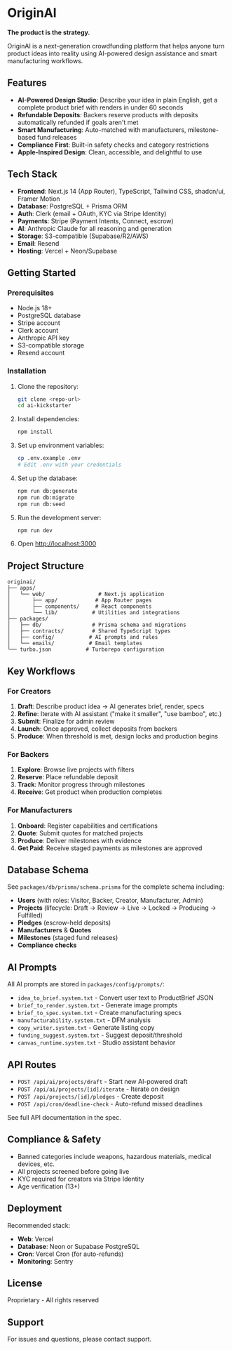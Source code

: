 # OriginAI

**The product is the strategy.**

OriginAI is a next-generation crowdfunding platform that helps anyone turn product ideas into reality using AI-powered design assistance and smart manufacturing workflows.

## Features

- **AI-Powered Design Studio**: Describe your idea in plain English, get a complete product brief with renders in under 60 seconds
- **Refundable Deposits**: Backers reserve products with deposits automatically refunded if goals aren't met
- **Smart Manufacturing**: Auto-matched with manufacturers, milestone-based fund releases
- **Compliance First**: Built-in safety checks and category restrictions
- **Apple-Inspired Design**: Clean, accessible, and delightful to use

## Tech Stack

- **Frontend**: Next.js 14 (App Router), TypeScript, Tailwind CSS, shadcn/ui, Framer Motion
- **Database**: PostgreSQL + Prisma ORM
- **Auth**: Clerk (email + OAuth, KYC via Stripe Identity)
- **Payments**: Stripe (Payment Intents, Connect, escrow)
- **AI**: Anthropic Claude for all reasoning and generation
- **Storage**: S3-compatible (Supabase/R2/AWS)
- **Email**: Resend
- **Hosting**: Vercel + Neon/Supabase

## Getting Started

### Prerequisites

- Node.js 18+
- PostgreSQL database
- Stripe account
- Clerk account
- Anthropic API key
- S3-compatible storage
- Resend account

### Installation

1. Clone the repository:
   ```bash
   git clone <repo-url>
   cd ai-kickstarter
   ```

2. Install dependencies:
   ```bash
   npm install
   ```

3. Set up environment variables:
   ```bash
   cp .env.example .env
   # Edit .env with your credentials
   ```

4. Set up the database:
   ```bash
   npm run db:generate
   npm run db:migrate
   npm run db:seed
   ```

5. Run the development server:
   ```bash
   npm run dev
   ```

6. Open [http://localhost:3000](http://localhost:3000)

## Project Structure

```
originai/
├── apps/
│   └── web/                 # Next.js application
│       ├── app/            # App Router pages
│       ├── components/     # React components
│       └── lib/           # Utilities and integrations
├── packages/
│   ├── db/                # Prisma schema and migrations
│   ├── contracts/         # Shared TypeScript types
│   ├── config/           # AI prompts and rules
│   └── emails/           # Email templates
└── turbo.json           # Turborepo configuration
```

## Key Workflows

### For Creators

1. **Draft**: Describe product idea → AI generates brief, render, specs
2. **Refine**: Iterate with AI assistant ("make it smaller", "use bamboo", etc.)
3. **Submit**: Finalize for admin review
4. **Launch**: Once approved, collect deposits from backers
5. **Produce**: When threshold is met, design locks and production begins

### For Backers

1. **Explore**: Browse live projects with filters
2. **Reserve**: Place refundable deposit
3. **Track**: Monitor progress through milestones
4. **Receive**: Get product when production completes

### For Manufacturers

1. **Onboard**: Register capabilities and certifications
2. **Quote**: Submit quotes for matched projects
3. **Produce**: Deliver milestones with evidence
4. **Get Paid**: Receive staged payments as milestones are approved

## Database Schema

See `packages/db/prisma/schema.prisma` for the complete schema including:

- **Users** (with roles: Visitor, Backer, Creator, Manufacturer, Admin)
- **Projects** (lifecycle: Draft → Review → Live → Locked → Producing → Fulfilled)
- **Pledges** (escrow-held deposits)
- **Manufacturers** & **Quotes**
- **Milestones** (staged fund releases)
- **Compliance checks**

## AI Prompts

All AI prompts are stored in `packages/config/prompts/`:

- `idea_to_brief.system.txt` - Convert user text to ProductBrief JSON
- `brief_to_render.system.txt` - Generate image prompts
- `brief_to_spec.system.txt` - Create manufacturing specs
- `manufacturability.system.txt` - DFM analysis
- `copy_writer.system.txt` - Generate listing copy
- `funding_suggest.system.txt` - Suggest deposit/threshold
- `canvas_runtime.system.txt` - Studio assistant behavior

## API Routes

- `POST /api/ai/projects/draft` - Start new AI-powered draft
- `POST /api/ai/projects/[id]/iterate` - Iterate on design
- `POST /api/projects/[id]/pledges` - Create deposit
- `POST /api/cron/deadline-check` - Auto-refund missed deadlines

See full API documentation in the spec.

## Compliance & Safety

- Banned categories include weapons, hazardous materials, medical devices, etc.
- All projects screened before going live
- KYC required for creators via Stripe Identity
- Age verification (13+)

## Deployment

Recommended stack:

- **Web**: Vercel
- **Database**: Neon or Supabase PostgreSQL
- **Cron**: Vercel Cron (for auto-refunds)
- **Monitoring**: Sentry

## License

Proprietary - All rights reserved

## Support

For issues and questions, please contact support.
